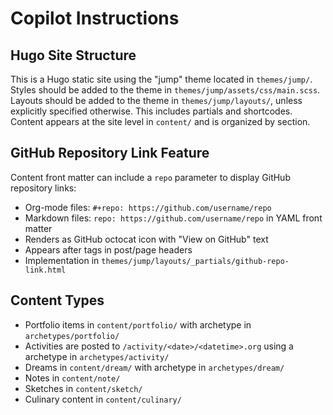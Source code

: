 # Copilot Instructions

## Hugo Site Structure

This is a Hugo static site using the "jump" theme located in `themes/jump/`.
Styles should be added to the theme in `themes/jump/assets/css/main.scss`.
Layouts should be added to the theme in `themes/jump/layouts/`, unless explicitly specified otherwise. This includes partials and shortcodes.
Content appears at the site level in `content/` and is organized by section.

## GitHub Repository Link Feature

Content front matter can include a `repo` parameter to display GitHub repository links:

- Org-mode files: `#+repo: https://github.com/username/repo`
- Markdown files: `repo: https://github.com/username/repo` in YAML front matter
- Renders as GitHub octocat icon with "View on GitHub" text
- Appears after tags in post/page headers
- Implementation in `themes/jump/layouts/_partials/github-repo-link.html`

## Content Types

- Portfolio items in `content/portfolio/` with archetype in `archetypes/portfolio/`
- Activities are posted to `/activity/<date>/<datetime>.org` using a archetype in `archetypes/activity/`
- Dreams in `content/dream/` with archetype in `archetypes/dream/`
- Notes in `content/note/`
- Sketches in `content/sketch/`
- Culinary content in `content/culinary/`
